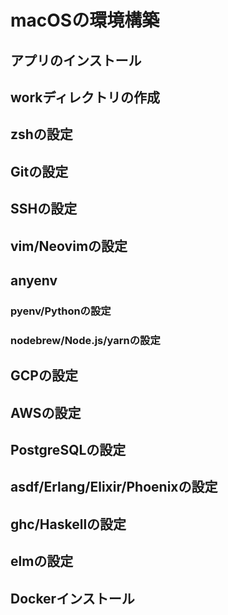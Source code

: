 # macOSの環境構築

## アプリのインストール
## workディレクトリの作成
## zshの設定
## Gitの設定
## SSHの設定
## vim/Neovimの設定
## anyenv
### pyenv/Pythonの設定
### nodebrew/Node.js/yarnの設定
## GCPの設定
## AWSの設定
## PostgreSQLの設定
## asdf/Erlang/Elixir/Phoenixの設定
## ghc/Haskellの設定
## elmの設定
## Dockerインストール
## 
## 
## 
## 
